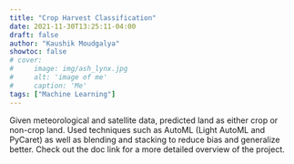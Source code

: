 ```yaml
---
title: "Crop Harvest Classification"
date: 2021-11-30T13:25:11-04:00
draft: false
author: "Kaushik Moudgalya"
showtoc: false
# cover:
#     image: img/ash_lynx.jpg
#     alt: 'image of me'
#     caption: 'Me'
tags: ["Machine Learning"]
---
```

Given meteorological and satellite data, predicted land as either crop or non-crop land. Used techniques such as AutoML (Light AutoML and PyCaret) as well as blending and stacking to reduce bias and generalize better. Check out the doc link for a more detailed overview of the project.